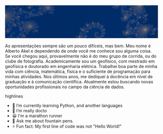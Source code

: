 
![Banner](https://github.com/albertoakel/albertoakel/blob/main/perfil1_albertoakel.PNG)

As apresentações sempre são um pouco difíceis, mas bem. Meu nome é Alberto Akel e dependendo de onde você me conhece sou alguma coisa. Se você chegou aqui, provavelmente não é do meu grupo de corrida, ou do clube de fotografia.  Academicamente sou um geofísico, com mestrado em geofísica e doutorado em engenharia elétrica.  Trabalhei boa parte de minha vida com ciência, matemática, física e o suficiente de programação para minhas atividades. Nos últimos anos, me dediquei à docência em nível de graduação e à comunicação científica. Atualmente estou buscando novas oportunidades profissionais no campo da ciência de dados.

highlines
- 🌱 I’m currently learning Python, and another languages
- 🔭 I’m really docto
- 😀 I'm a marathon runner
- 💬 Ask me about fountain pens.
- ⚡ Fun fact: My first line of code was not "Hello World!"

